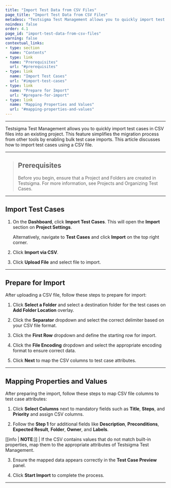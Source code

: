```yaml
---
title: "Import Test Data from CSV Files"
page_title: "Import Test Data from CSV Files"
metadesc: "Testsigma Test Management allows you to quickly import test cases in CSV files into an existing project. This feature streamlines test case migration and bulk additions"
noindex: false
order: 4.1
page_id: "import-test-data-from-csv-files"
warning: false
contextual_links:
- type: section
  name: "Contents"
- type: link
  name: "Prerequisites"
  url: "#prerequisites"
- type: link
  name: "Import Test Cases"
  url: "#import-test-cases"
- type: link
  name: "Prepare for Import"
  url: "#prepare-for-import"
- type: link
  name: "Mapping Properties and Values"
  url: "#mapping-properties-and-values"
---
```


---

Testsigma Test Management allows you to quickly import test cases in CSV files into an existing project. This feature simplifies the migration process from other tools by enabling bulk test case imports. This article discusses how to import test cases using a CSV file.

---

> ## **Prerequisites**
> 
> Before you begin, ensure that a Project and Folders are created in Testsigma. For more information, see Projects and Organizing Test Cases. 

---

## **Import Test Cases**

1. On the **Dashboard**, click **Import Test Cases**. This will open the **Import** section on **Project Settings**.  

   Alternatively, navigate to **Test Cases** and click **Import** on the top right corner.

2. Click **Import via CSV**.

3. Click **Upload File** and select file to import. 

---

## **Prepare for Import**

After uploading a CSV file, follow these steps to prepare for import:

1. Click **Select a Folder** and select a destination folder for the test cases on **Add Folder Location** overlay.

2. Click the **Separator** dropdown and select the correct delimiter based on your CSV file format.

3. Click the **First Row** dropdown and define the starting row for import. 

4. Click the **File Encoding** dropdown and select the appropriate encoding format to ensure correct data. 

5. Click **Next** to map the CSV columns to test case attributes.

---

## **Mapping Properties and Values**

After preparing the import, follow these steps to map CSV file columns to test case attributes:

1. Click **Select Columns** next to mandatory fields such as **Title**, **Steps**, and **Priority** and assign CSV columns.

2. Follow the **Step 1** for additional fields like **Description**, **Preconditions**, **Expected Result**, **Folder**, **Owner**, and **Labels**.

[[info | **NOTE**:]]
| If the CSV contains values that do not match built-in properties, map them to the appropriate attributes of Testsigma Test Management.

3. Ensure the mapped data appears correctly in the **Test Case Preview** panel.

4. Click **Start Import** to complete the process.


---